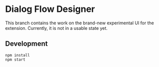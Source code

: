 # Dialog Flow Designer

This branch contains the work on the brand-new experimental UI for the extension. Currently, it is not in a usable state yet.

## Development

```
npm install
npm start 
```
